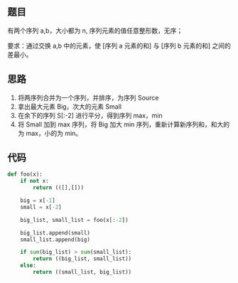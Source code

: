 ## 题目

有两个序列 a,b，大小都为 n, 序列元素的值任意整形数，无序；

要求：通过交换 a,b 中的元素，使 [序列 a 元素的和] 与 [序列 b 元素的和] 之间的差最小。

## 思路

1. 将两序列合并为一个序列，并排序，为序列 Source
2. 拿出最大元素 Big，次大的元素 Small
3. 在余下的序列 S[:-2] 进行平分，得到序列 max，min
4. 将 Small 加到 max 序列，将 Big 加大 min 序列，重新计算新序列和，和大的为 max，小的为 min。

## 代码

```python
def foo(x):
    if not x:
        return (([],[]))

    big = x[-1]
    small = x[-2]

    big_list, small_list = foo(x[:-2])

    big_list.append(small)
    small_list.append(big)

    if sum(big_list) > sum(small_list):
        return ((big_list, small_list))
    else:
        return ((small_list, big_list))

```
